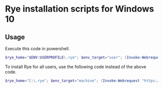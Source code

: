 # Rye installation scripts for Windows 10

## Usage

Execute this code in powershell.

```powershell
$rye_home="$ENV:USERPROFILE\.rye"; $env_target="user"; (Invoke-Webrequest "https://raw.githubusercontent.com/kzm4269/rye-installation-scripts/main/windows10/install_rye.ps1").Content | Invoke-Expression
```

To install Rye for all users, use the following code instead of the above code.

```powershell
$rye_home="C:\.rye"; $env_target="machine"; (Invoke-Webrequest "https://raw.githubusercontent.com/kzm4269/rye-installation-scripts/main/windows10/install_rye.ps1").Content | Invoke-Expression
```
